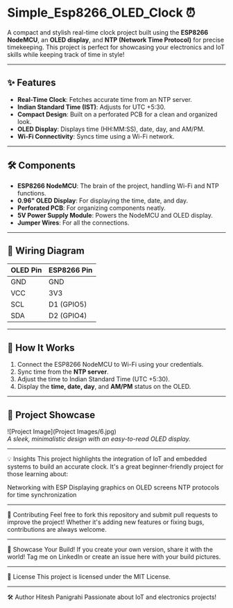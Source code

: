 # Simple_Esp8266_OLED_Clock ⏰

A compact and stylish real-time clock project built using the **ESP8266 NodeMCU**, an **OLED display**, and **NTP (Network Time Protocol)** for precise timekeeping. This project is perfect for showcasing your electronics and IoT skills while keeping track of time in style!

---

## ✨ Features
- **Real-Time Clock**: Fetches accurate time from an NTP server.
- **Indian Standard Time (IST)**: Adjusts for UTC +5:30.
- **Compact Design**: Built on a perforated PCB for a clean and organized look.
- **OLED Display**: Displays time (HH:MM:SS), date, day, and AM/PM.
- **Wi-Fi Connectivity**: Syncs time using a Wi-Fi network.

---

## 🛠️ Components
- **ESP8266 NodeMCU**: The brain of the project, handling Wi-Fi and NTP functions.
- **0.96" OLED Display**: For displaying the time, date, and day.
- **Perforated PCB**: For organizing components neatly.
- **5V Power Supply Module**: Powers the NodeMCU and OLED display.
- **Jumper Wires**: For all the connections.

---

## 🔌 Wiring Diagram
| OLED Pin  | ESP8266 Pin |
|-----------|-------------|
| GND       | GND         |
| VCC       | 3V3         |
| SCL       | D1 (GPIO5)  |
| SDA       | D2 (GPIO4)  |

---

## 🚀 How It Works
1. Connect the ESP8266 NodeMCU to Wi-Fi using your credentials.
2. Sync time from the **NTP server**.
3. Adjust the time to Indian Standard Time (UTC +5:30).
4. Display the **time, date, day**, and **AM/PM** status on the OLED.

---

## 📸 Project Showcase
![Project Image](Project Images/6.jpg)  
_A sleek, minimalistic design with an easy-to-read OLED display._

---

💡 Insights
This project highlights the integration of IoT and embedded systems to build an accurate clock. It's a great beginner-friendly project for those learning about:

Networking with ESP
Displaying graphics on OLED screens
NTP protocols for time synchronization

---

🤝 Contributing
Feel free to fork this repository and submit pull requests to improve the project! Whether it's adding new features or fixing bugs, contributions are always welcome.

---

📸 Showcase Your Build!
If you create your own version, share it with the world! Tag me on LinkedIn or create an issue here with your build pictures.

---

📜 License
This project is licensed under the MIT License.

---

🛠️ Author
Hitesh Panigrahi
Passionate about IoT and electronics projects!

